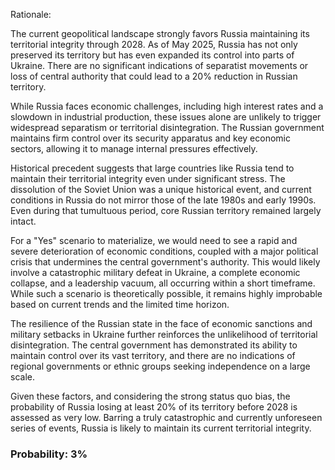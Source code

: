 Rationale:

The current geopolitical landscape strongly favors Russia maintaining its territorial integrity through 2028. As of May 2025, Russia has not only preserved its territory but has even expanded its control into parts of Ukraine. There are no significant indications of separatist movements or loss of central authority that could lead to a 20% reduction in Russian territory.

While Russia faces economic challenges, including high interest rates and a slowdown in industrial production, these issues alone are unlikely to trigger widespread separatism or territorial disintegration. The Russian government maintains firm control over its security apparatus and key economic sectors, allowing it to manage internal pressures effectively.

Historical precedent suggests that large countries like Russia tend to maintain their territorial integrity even under significant stress. The dissolution of the Soviet Union was a unique historical event, and current conditions in Russia do not mirror those of the late 1980s and early 1990s. Even during that tumultuous period, core Russian territory remained largely intact.

For a "Yes" scenario to materialize, we would need to see a rapid and severe deterioration of economic conditions, coupled with a major political crisis that undermines the central government's authority. This would likely involve a catastrophic military defeat in Ukraine, a complete economic collapse, and a leadership vacuum, all occurring within a short timeframe. While such a scenario is theoretically possible, it remains highly improbable based on current trends and the limited time horizon.

The resilience of the Russian state in the face of economic sanctions and military setbacks in Ukraine further reinforces the unlikelihood of territorial disintegration. The central government has demonstrated its ability to maintain control over its vast territory, and there are no indications of regional governments or ethnic groups seeking independence on a large scale.

Given these factors, and considering the strong status quo bias, the probability of Russia losing at least 20% of its territory before 2028 is assessed as very low. Barring a truly catastrophic and currently unforeseen series of events, Russia is likely to maintain its current territorial integrity.

### Probability: 3%